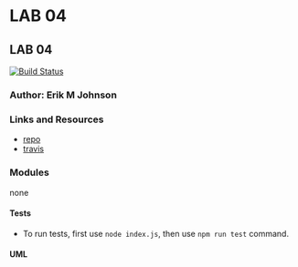 LAB 04
==============================================

## LAB 04
[![Build Status](https://travis-ci.com/erikmjohnson/file_transformer.svg?branch=master)](https://travis-ci.org/vladimirsan/cf-travis-deployment)

### Author: Erik M Johnson

### Links and Resources
* [repo](https://github.com/erikmjohnson/file_transformer/pull/9)
* [travis](https://travis-ci.com/erikmjohnson/file_transformer)

### Modules
none

#### Tests

* To run tests, first use `node index.js`, then use `npm run test` command.

#### UML

